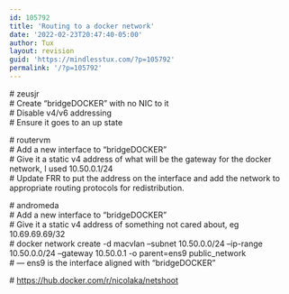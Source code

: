 ```yaml
---
id: 105792
title: 'Routing to a docker network'
date: '2022-02-23T20:47:40-05:00'
author: Tux
layout: revision
guid: 'https://mindlesstux.com/?p=105792'
permalink: '/?p=105792'
---
```


\# zeusjr  
\# Create “bridgeDOCKER” with no NIC to it  
\# Disable v4/v6 addressing  
\# Ensure it goes to an up state

\# routervm  
\# Add a new interface to “bridgeDOCKER”  
\# Give it a static v4 address of what will be the gateway for the docker network, I used 10.50.0.1/24  
\# Update FRR to put the address on the interface and add the network to appropriate routing protocols for redistribution.

\# andromeda  
\# Add a new interface to “bridgeDOCKER”  
\# Give it a static v4 address of something not cared about, eg 10.69.69.69/32  
\# docker network create -d macvlan –subnet 10.50.0.0/24 –ip-range 10.50.0.0/24 –gateway 10.50.0.1 -o parent=ens9 public\_network  
\# — ens9 is the interface aligned with “bridgeDOCKER”

\# https://hub.docker.com/r/nicolaka/netshoot
